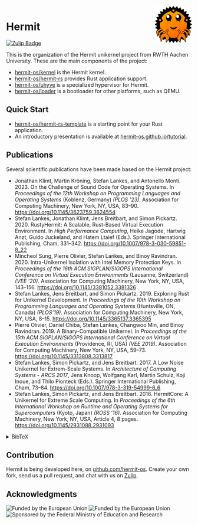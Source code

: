 <img width="100" align="right" src="https://raw.githubusercontent.com/hermit-os/.github/main/img/Hermit.svg" />

# Hermit

[![Zulip Badge](https://img.shields.io/badge/chat-hermit-57A37C?logo=zulip)](https://hermit.zulipchat.com/)

This is the organization of the Hermit unikernel project from RWTH Aachen University.
These are the main components of the project:

- [hermit-os/kernel](https://github.com/hermit-os/kernel) is the Hermit kernel.
- [hermit-os/hermit-rs](https://github.com/hermit-os/hermit-rs) provides Rust application support.
- [hermit-os/uhyve](https://github.com/hermit-os/uhyve) is a specialized hypervisor for Hermit.
- [hermit-os/loader](https://github.com/hermit-os/loader) is a bootloader for other platforms, such as QEMU.

## Quick Start

- [hermit-os/hermit-rs-template](https://github.com/hermit-os/hermit-rs-template) is a starting point for your Rust application.
- An introductory presentation is available at [hermit-os.github.io/tutorial](https://hermit-os.github.io/tutorial).

## Publications

Several scientific publications have been made based on the Hermit project:

- Jonathan Klimt, Martin Kröning, Stefan Lankes, and Antonello Monti. 2023. On the Challenge of Sound Code for Operating Systems. In *Proceedings of the 12th Workshop on Programming Languages and Operating Systems* (Koblenz, Germany) *(PLOS ’23)*. Association for Computing Machinery, New York, NY, USA, 83–90. <https://doi.org/10.1145/3623759.3624554>
- Stefan Lankes, Jonathan Klimt, Jens Breitbart, and Simon Pickartz. 2020. RustyHermit: A Scalable, Rust-Based Virtual Execution Environment. In *High Performance Computing*, Heike Jagode, Hartwig Anzt, Guido Juckeland, and Hatem Ltaief (Eds.). Springer International Publishing, Cham, 331–342. <https://doi.org/10.1007/978-3-030-59851-8_22>
- Mincheol Sung, Pierre Olivier, Stefan Lankes, and Binoy Ravindran. 2020. Intra-Unikernel Isolation with Intel Memory Protection Keys. In *Proceedings of the 16th ACM SIGPLAN/SIGOPS International Conference on Virtual Execution Environments* (Lausanne, Switzerland) *(VEE ’20)*. Association for Computing Machinery, New York, NY, USA, 143–156. <https://doi.org/10.1145/3381052.3381326>
- Stefan Lankes, Jens Breitbart, and Simon Pickartz. 2019. Exploring Rust for Unikernel Development. In *Proceedings of the 10th Workshop on Programming Languages and Operating Systems* (Huntsville, ON, Canada) *(PLOS’19)*. Association for Computing Machinery, New York, NY, USA, 8–15. <https://doi.org/10.1145/3365137.3365395>
- Pierre Olivier, Daniel Chiba, Stefan Lankes, Changwoo Min, and Binoy Ravindran. 2019. A Binary-Compatible Unikernel. In *Proceedings of the 15th ACM SIGPLAN/SIGOPS International Conference on Virtual Execution Environments* (Providence, RI, USA) *(VEE 2019)*. Association for Computing Machinery, New York, NY, USA, 59–73. <https://doi.org/10.1145/3313808.3313817>
- Stefan Lankes, Simon Pickartz, and Jens Breitbart. 2017. A Low Noise Unikernel for Extrem-Scale Systems. In *Architecture of Computing Systems - ARCS 2017*, Jens Knoop, Wolfgang Karl, Martin Schulz, Koji Inoue, and Thilo Pionteck (Eds.). Springer International Publishing, Cham, 73–84. <https://doi.org/10.1007/978-3-319-54999-6_6>
- Stefan Lankes, Simon Pickartz, and Jens Breitbart. 2016. HermitCore: A Unikernel for Extreme Scale Computing. In *Proceedings of the 6th International Workshop on Runtime and Operating Systems for Supercomputers* (Kyoto, Japan) *(ROSS ’16)*. Association for Computing Machinery, New York, NY, USA, Article 4, 8 pages. <https://doi.org/10.1145/2931088.2931093>

<details>
    <summary>BibTeX</summary>

```bibtex
@inproceedings{klimt2023,
    author    = {Klimt, Jonathan and Kr\"{o}ning, Martin and Lankes, Stefan and Monti, Antonello},
    title     = {On the Challenge of Sound Code for Operating Systems},
    year      = {2023},
    isbn      = {9798400704048},
    publisher = {Association for Computing Machinery},
    address   = {New York, NY, USA},
    url       = {https://doi.org/10.1145/3623759.3624554},
    doi       = {10.1145/3623759.3624554},
    abstract  = {The memory-safe systems programming language Rust is gaining more and more attention in the operating system development communities, as it provides memory safety without sacrificing performance or control. However, these safety guarantees only apply to the safe subset of Rust, while bare-metal programming requires some parts of the program to be written in unsafe Rust. Writing abstractions for these parts of the software that are sound, meaning that they guarantee the absence of undefined behavior and thus uphold the invariants of safe Rust, can be challenging. Producing sound code, however, is essential to avoid breakage when the code is used in new ways or the compiler behavior changes. In this paper, we present common patterns of unsound abstractions derived from the experience of reworking soundness in our kernel. During this process, we were able to remove over 400 unsafe expressions while discovering and fixing several hard-to-spot concurrency bugs along the way.},
    booktitle = {Proceedings of the 12th Workshop on Programming Languages and Operating Systems},
    pages     = {83–90},
    numpages  = {8},
    keywords  = {operating system, systems programming, safe, soundness, unsafe, memory safety, Rust},
    location  = {Koblenz, Germany},
    series    = {PLOS '23}
}

@inproceedings{lankes2020,
    author    = {Lankes, Stefan and Klimt, Jonathan and Breitbart, Jens and Pickartz, Simon},
    editor    = {Jagode, Heike and Anzt, Hartwig and Juckeland, Guido and Ltaief, Hatem},
    title     = {RustyHermit: A Scalable, Rust-Based Virtual Execution Environment},
    booktitle = {High Performance Computing},
    year      = {2020},
    publisher = {Springer International Publishing},
    address   = {Cham},
    pages     = {331--342},
    abstract  = {System-level development has been dominated by programming languages such as C/C++ for decades. These languages are inherently unsafe, error-prone, and a major reason for vulnerabilities. High-level programming languages with a secure memory model and strong type system are able to improve the quality of the system software. This paper explores the programming language Rust for development of a scalable, virtual execution environment and presents the integration of a Rust-based IP stack into RustyHermit. RustyHermit is part of the standard Rust toolchain and common Rust applications are able to build on top of RustyHermit.},
    isbn      = {978-3-030-59851-8}
}

@inproceedings{sung2020,
    author    = {Sung, Mincheol and Olivier, Pierre and Lankes, Stefan and Ravindran, Binoy},
    title     = {Intra-Unikernel Isolation with Intel Memory Protection Keys},
    year      = {2020},
    isbn      = {9781450375542},
    publisher = {Association for Computing Machinery},
    address   = {New York, NY, USA},
    url       = {https://doi.org/10.1145/3381052.3381326},
    doi       = {10.1145/3381052.3381326},
    abstract  = {Unikernels are minimal, single-purpose virtual machines. This new operating system model promises numerous benefits within many application domains in terms of lightweightness, performance, and security. Although the isolation between unikernels is generally recognized as strong, there is no isolation within a unikernel itself. This is due to the use of a single, unprotected address space, a basic principle of unikernels that provide their lightweightness and performance benefits. In this paper, we propose a new design that brings memory isolation inside a unikernel instance while keeping a single address space. We leverage Intel's Memory Protection Key to do so without impacting the lightweightness and performance benefits of unikernels. We implement our isolation scheme within an existing unikernel written in Rust and use it to provide isolation between trusted and untrusted components: we isolate (1) safe kernel code from unsafe kernel code and (2) kernel code from user code. Evaluation shows that our system provides such isolation with very low performance overhead. Notably, the unikernel with our isolation exhibits only 0.6\% slowdown on a set of macro-benchmarks.},
    booktitle = {Proceedings of the 16th ACM SIGPLAN/SIGOPS International Conference on Virtual Execution Environments},
    pages     = {143–156},
    numpages  = {14},
    keywords  = {unikernels, memory safety, memory protection keys},
    location  = {Lausanne, Switzerland},
    series    = {VEE '20}
}

@inproceedings{lankes2019,
    author    = {Lankes, Stefan and Breitbart, Jens and Pickartz, Simon},
    title     = {Exploring Rust for Unikernel Development},
    year      = {2019},
    isbn      = {9781450370172},
    publisher = {Association for Computing Machinery},
    address   = {New York, NY, USA},
    url       = {https://doi.org/10.1145/3365137.3365395},
    doi       = {10.1145/3365137.3365395},
    abstract  = {System-level development has been dominated by programming languages like C/C++ for decades. These languages are inherently unsafe, error-prone, and a major reason for vulnerabilities. High-level programming languages with a secure memory model and strong type system are able to improve the quality of the system software. In this paper, we explore the programming language Rust for kernel development and present RustyHermit, which is a unikernel completely written in Rust without any C/C++. We show that the support for RustyHermit can be transparently integratable in the Rust toolchain and common Rust applications are build-able on top of RustyHermit. Previously, we developed the C-based unikernel HermitCore with a similar design to RustyHermit and we are able to compare both kernels. We show that the performance of both kernels is similar and only ~3.27 \% of RustyHermit relies on unsafe code, that cannot be checked by the compiler in detail.},
    booktitle = {Proceedings of the 10th Workshop on Programming Languages and Operating Systems},
    pages     = {8–15},
    numpages  = {8},
    location  = {Huntsville, ON, Canada},
    series    = {PLOS'19}
}

@inproceedings{olivier2019,
    author    = {Olivier, Pierre and Chiba, Daniel and Lankes, Stefan and Min, Changwoo and Ravindran, Binoy},
    title     = {A Binary-Compatible Unikernel},
    year      = {2019},
    isbn      = {9781450360203},
    publisher = {Association for Computing Machinery},
    address   = {New York, NY, USA},
    url       = {https://doi.org/10.1145/3313808.3313817},
    doi       = {10.1145/3313808.3313817},
    abstract  = {Unikernels are minimal single-purpose virtual machines. They are highly popular in the research domain due to the benefits they provide. A barrier to their widespread adoption is the difficulty/impossibility to port existing applications to current unikernels. HermiTux is the first unikernel providing binary-compatibility with Linux applications. It is composed of a hypervisor and lightweight kernel layer emulating OS interfaces at load- and runtime in accordance with the Linux ABI. HermiTux relieves application developers from the burden of porting software, while providing unikernel benefits such as security through hardware-assisted virtualized isolation, swift boot time, and low disk/memory footprint. Fast system calls and kernel modularity are enabled through binary rewriting and analysis techniques, as well as shared library substitution. Compared to other unikernels, HermiTux boots faster and has a lower memory/disk footprint. We demonstrate that over a range of native C/C++/Fortran/Python Linux applications, HermiTux performs similarly to Linux in most cases: its performance overhead averages 3\% in memory- and compute-bound scenarios.},
    booktitle = {Proceedings of the 15th ACM SIGPLAN/SIGOPS International Conference on Virtual Execution Environments},
    pages     = {59–73},
    numpages  = {15},
    keywords  = {Unikernels, Binary Compatibility. Virtualization, Operating Systems, Linux Kernel},
    location  = {Providence, RI, USA},
    series    = {VEE 2019}
}

@inproceedings{lankes2017,
    author    = {Lankes, Stefan and Pickartz, Simon and Breitbart, Jens},
    editor    = {Knoop, Jens and Karl, Wolfgang and Schulz, Martin and Inoue, Koji and Pionteck, Thilo},
    title     = {A Low Noise Unikernel for Extrem-Scale Systems},
    booktitle = {Architecture of Computing Systems - ARCS 2017},
    year      = {2017},
    publisher = {Springer International Publishing},
    address   = {Cham},
    pages     = {73--84},
    abstract  = {We expect that the size and the complexity of future supercomputers will increase on their path to exascale systems and beyond. Therefore, system software has to adapt to the complexity of these systems to simplify the development of scalable applications. In cloud environments, the activity of a virtual machine on a neighboring core may decrease performance due to issues such as cache contamination (noise neighbor problem). In this paper, we present the unikernel operating system HermitCore coming up with predictable runtimes, which improves the scalability. It extends the multi-kernel approach with unikernel features while providing better programmability and scalability for hierarchical systems. In addition, the same binary can be used to run as unikernel within virtual machines. By using a unikernel, the memory footprint of Virtual Machines (VMs) is decreased, which reduces the pressure on the cache system and improves the overall performance. We prove the predictable runtime of the design via micro benchmarks by taking the example of HermitCore on the upcoming manycore architecture Knights Landing.},
    isbn      = {978-3-319-54999-6}
}

@inproceedings{lankes2016,
    author    = {Lankes, Stefan and Pickartz, Simon and Breitbart, Jens},
    title     = {HermitCore: A Unikernel for Extreme Scale Computing},
    year      = {2016},
    isbn      = {9781450343879},
    publisher = {Association for Computing Machinery},
    address   = {New York, NY, USA},
    url       = {https://doi.org/10.1145/2931088.2931093},
    doi       = {10.1145/2931088.2931093},
    abstract  = {We expect that the size and the complexity of future supercomputers will increase on their path to exascale systems and beyond. Therefore, system software has to adapt to the complexity of these systems for a simplification of the development of scalable applications. In this paper, we present a unikernel operating system design for HPC. It extends the multi-kernel approach while providing better programmability and scalability for hierarchical systems, such as HLRS' Hazel Hen, which base on multiple cluster-on-a-chip processors. We prove the scalability of the design via micro benchmarks by taking the example of HermitCore---our prototype implementation of the new design.},
    booktitle = {Proceedings of the 6th International Workshop on Runtime and Operating Systems for Supercomputers},
    articleno = {4},
    numpages  = {8},
    location  = {Kyoto, Japan},
    series    = {ROSS '16}
}
```

</details>

## Contribution

Hermit is being developed here, on [github.com/hermit-os](https://github.com/hermit-os).
Create your own fork, send us a pull request, and chat with us on [Zulip](https://hermit.zulipchat.com/).

## Acknowledgments

<p>
    <img src="https://media.githubusercontent.com/media/hermit-os/.github/main/profile/EN_fundedbyEU_VERTICAL_RGB_POS.png#gh-light-mode-only" height="250" alt="Funded by the European Union" />
    <img src="https://media.githubusercontent.com/media/hermit-os/.github/main/profile/EN_fundedbyEU_VERTICAL_RGB_NEG.png#gh-dark-mode-only" height="250" alt="Funded by the European Union" />
    <img src="https://media.githubusercontent.com/media/hermit-os/.github/main/profile/bmbf_internet_in_farbe_en.jpg" height="250" alt="Sponsored by the Federal Ministry of Education and Research" />
</p>
